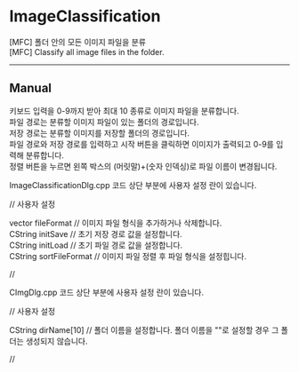 # ImageClassification
[MFC] 폴더 안의 모든 이미지 파일을 분류<br />
[MFC] Classify all image files in the folder.
<hr />

## Manual

키보드 입력을 0-9까지 받아 최대 10 종류로 이미지 파일을 분류합니다.<br />
파일 경로는 분류할 이미지 파일이 있는 폴더의 경로입니다.<br />
저장 경로는 분류할 이미지를 저장할 폴더의 경로입니다.<br />
파일 경로와 저장 경로를 입력하고 시작 버튼을 클릭하면 이미지가 출력되고 0-9를 입력해 분류합니다.<br />
정렬 버튼을 누르면 왼쪽 박스의 (머릿말)+(숫자 인덱싱)로 파일 이름이 변경됩니다.<br />

ImageClassificationDlg.cpp 코드 상단 부분에 사용자 설정 란이 있습니다.<br />

// 사용자 설정<br />

vector<CString> fileFormat  // 이미지 파일 형식을 추가하거나 삭제합니다.<br />
CString initSave            // 초기 저장 경로 값을 설정합니다.<br />
CString initLoad            // 초기 파일 경로 값을 설정합니다.<br />
CString sortFileFormat      // 이미지 파일 정렬 후 파일 형식을 설정힙니다.<br />

//<br />


CImgDlg.cpp 코드 상단 부분에 사용자 설정 란이 있습니다.<br />

// 사용자 설정<br />

CString dirName[10]   // 폴더 이름을 설정합니다. 폴더 이름을 ""로 설정할 경우 그 폴더는 생성되지 않습니다.<br />

//<br />

